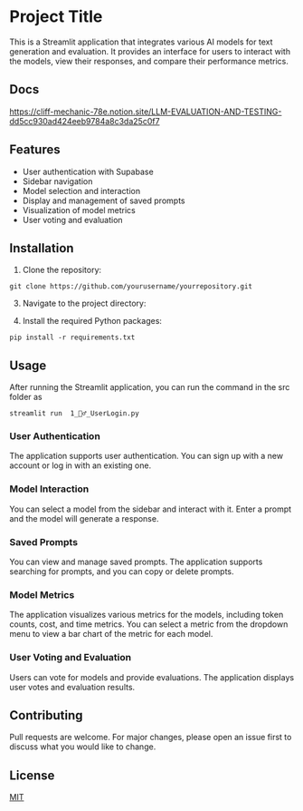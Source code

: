 # Project Title

This is a Streamlit application that integrates various AI models for text generation and evaluation. It provides an interface for users to interact with the models, view their responses, and compare their performance metrics.

## Docs

https://cliff-mechanic-78e.notion.site/LLM-EVALUATION-AND-TESTING-dd5cc930ad424eeb9784a8c3da25c0f7

## Features

- User authentication with Supabase
- Sidebar navigation
- Model selection and interaction
- Display and management of saved prompts
- Visualization of model metrics
- User voting and evaluation

## Installation

1. Clone the repository:
```
git clone https://github.com/yourusername/yourrepository.git
```
3. Navigate to the project directory:

4. Install the required Python packages:
```
pip install -r requirements.txt
```

## Usage


After running the Streamlit application, you can run the command in the src folder as
```
streamlit run  1_🙎‍♂️_UserLogin.py
```

### User Authentication

The application supports user authentication. You can sign up with a new account or log in with an existing one.

### Model Interaction

You can select a model from the sidebar and interact with it. Enter a prompt and the model will generate a response.

### Saved Prompts

You can view and manage saved prompts. The application supports searching for prompts, and you can copy or delete prompts.

### Model Metrics

The application visualizes various metrics for the models, including token counts, cost, and time metrics. You can select a metric from the dropdown menu to view a bar chart of the metric for each model.

### User Voting and Evaluation

Users can vote for models and provide evaluations. The application displays user votes and evaluation results.

## Contributing

Pull requests are welcome. For major changes, please open an issue first to discuss what you would like to change.

## License

[MIT](https://choosealicense.com/licenses/mit/)
